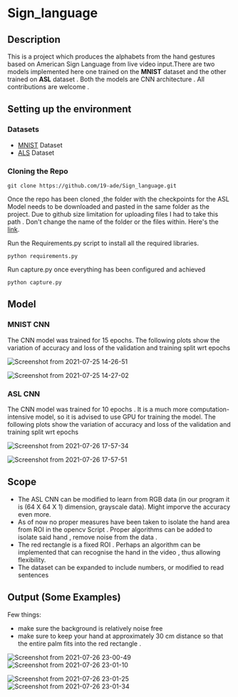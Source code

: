 # Sign_language

## Description
This is a project which produces the alphabets from the hand gestures based on American Sign Language from live video input.There are two models implemented here one trained on the **MNIST** dataset and the other trained on **ASL** dataset . Both the models are CNN architecture . All contributions are welcome .

## Setting up the environment 
### Datasets
  - [MNIST](https://www.kaggle.com/datamunge/sign-language-mnist?select=sign_mnist_train) Dataset
  - [ALS](https://www.kaggle.com/grassknoted/asl-alphabet) Dataset
### Cloning the Repo
`git clone https://github.com/19-ade/Sign_language.git`

Once the repo has been cloned ,the folder with the checkpoints for the ASL Model needs to be downloaded and pasted in the same folder as the project. Due to github size limitation for uploading files I had to take this path . Don't change the name of the folder or the files within. Here's the [link](https://drive.google.com/drive/folders/1zajq-tT7PcV2q2AMXvIpewcXiK_xe4B_?usp=sharing).

Run the Requirements.py script to install all the required libraries.

`python requirements.py`

Run capture.py once everything has been configured and achieved

`python capture.py`

## Model
### MNIST CNN
The CNN model was trained for 15 epochs. The following plots show the variation of accuracy and loss of the validation and training split wrt epochs


![Screenshot from 2021-07-25 14-26-51](https://user-images.githubusercontent.com/64825911/127031204-6a9924f0-9002-47bd-9a09-c950d65ce99c.png)

                                    

![Screenshot from 2021-07-25 14-27-02](https://user-images.githubusercontent.com/64825911/127031211-3f8c20c7-beaa-4edf-8691-5771a16d3093.png)

### ASL CNN
The CNN model was trained for 10 epochs . It is a much more computation-intensive model, so it is advised to use GPU for training the model. The following plots show the variation of accuracy and loss of the validation and training split wrt epochs

![Screenshot from 2021-07-26 17-57-34](https://user-images.githubusercontent.com/64825911/127031919-008aa265-2481-49d8-bb85-4789f387e479.png)



![Screenshot from 2021-07-26 17-57-51](https://user-images.githubusercontent.com/64825911/127031924-8c8eb775-8d05-41e6-9120-8722d5d6e798.png)

## Scope
- The ASL CNN can be modified to learn from RGB data (in our program it is (64 X 64 X 1) dimension, grayscale data). Might imporve the accuracy even more.
- As of now no proper measures have been taken to isolate the hand area from ROI in the opencv Script . Proper algorithms can be added to isolate said hand , remove noise from the data . 
- The red rectangle is a fixed ROI . Perhaps an algorithm can be implemented that can recognise the hand in the video , thus allowing flexibility. 
- The dataset can be expanded to include numbers, or modified to read sentences

## Output (Some Examples)

Few things:
- make sure the background is relatively noise free
- make sure to keep your hand at approximately 30 cm distance so that the entire palm fits into the red rectangle . 

![Screenshot from 2021-07-26 23-00-49](https://user-images.githubusercontent.com/64825911/127033015-d7de06eb-52a0-4f41-91ea-8abffee17d8b.png)       ![Screenshot from 2021-07-26 23-01-10](https://user-images.githubusercontent.com/64825911/127033019-cdb4cdba-de5c-49a9-a2d1-b4d1a3d70915.png)

![Screenshot from 2021-07-26 23-01-25](https://user-images.githubusercontent.com/64825911/127033021-0676f187-d56f-4c8b-8fd4-2259cfafb9aa.png)       ![Screenshot from 2021-07-26 23-01-34](https://user-images.githubusercontent.com/64825911/127033023-809a6964-81eb-4b72-93ba-7655c246a662.png)





